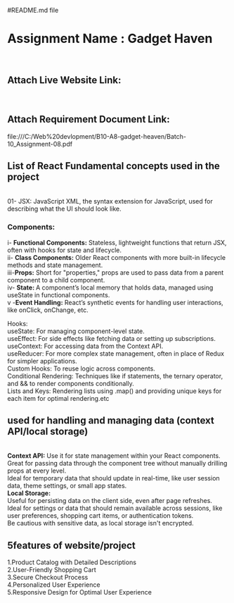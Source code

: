 #README.md file
  <h1>Assignment Name : Gadget Haven </h1>
  <br />
 <h2>Attach Live Website Link:</h2>

 <br />

 <h2>Attach Requirement Document Link:</h2>
 file:///C:/Web%20devlopment/B10-A8-gadget-heaven/Batch-10_Assignment-08.pdf
 <br />

 <h2>List of React Fundamental concepts used in the project</h2>
 <br />
  01- JSX: JavaScript XML, the syntax extension for JavaScript, used for describing what the UI should look like.
  <h3>Components:</h3>
  i- <b>Functional Components:</b> Stateless, lightweight functions that return JSX, often with hooks for state and lifecycle.<br />
  ii- <b>Class Components:</b> Older React components with more built-in lifecycle methods and state management.<br />
  iii-<b>Props:</b> Short for "properties," props are used to pass data from a parent component to a child component.<br />
  iv- <b>State: </b>A component’s local memory that holds data, managed using useState in functional components.<br />
   v -<b>Event Handling:</b> React’s synthetic events for handling user interactions, like onClick, onChange, etc.<br />

Hooks:
<br />
useState: For managing component-level state.<br />
useEffect: For side effects like fetching data or setting up subscriptions.<br />
useContext: For accessing data from the Context API.<br />
useReducer: For more complex state management, often in place of Redux for simpler applications.<br />
Custom Hooks: To reuse logic across components.<br />
Conditional Rendering: Techniques like if statements, the ternary operator, and && to render components conditionally.<br />
Lists and Keys: Rendering lists using .map() and providing unique keys for each item for optimal rendering.etc<br />

 <h2>used for handling and managing data (context
 API/local storage)</h2>
    <br />
    <b>Context API:</b>
    Use it for state management within your React components.<br />
    Great for passing data through the component tree without manually drilling props at every level.<br />
    Ideal for temporary data that should update in real-time, like user session data, theme settings, or small app states.<br />
    <b>Local Storage:</b>
    <br />
    Useful for persisting data on the client side, even after page refreshes.<br />
    Ideal for settings or data that should remain available across sessions, like user preferences, shopping cart items, or authentication tokens.<br />
    Be cautious with sensitive data, as local storage isn't encrypted.<br />

<h2>5features of website/project</h2>
1.Product Catalog with Detailed Descriptions<br />
2.User-Friendly Shopping Cart<br />
3.Secure Checkout Process<br />
4.Personalized User Experience<br />
5.Responsive Design for Optimal User Experience<br />
